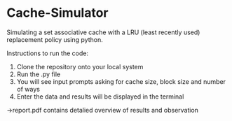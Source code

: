 # Cache-Simulator
Simulating a set associative cache with a LRU (least recently used) replacement policy using python.<br />

Instructions to run the code:
<ol>
<li>Clone the repository onto your local system 
<li>Run the .py file</li>
<li>You will see input prompts asking for cache size, block size and number of ways</li>
<li>Enter the data and results will be displayed in the terminal</li>
</ol>

->report.pdf contains detalied overview of results and observation
